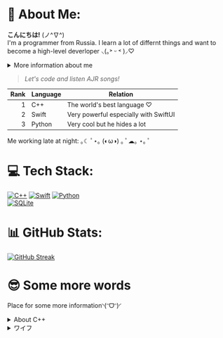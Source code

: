 # 💫 About Me:
**こんにちは!** (ノ^∇^)
<br>I'm a programmer from Russia. I learn a lot of differnt things and want to become a high-level deverloper ⸜(｡˃ ᵕ ˂ )⸝♡

<details>
<summary>More information about me</summary>
  
+ 🙋‍♂️ Full name: Daniil Gurchin-Sychev (Даниил Гурчин-Сычёв)
+ 🎂 Birth date: 19th of April
  + Age: 18 years
+ 🗣️ Languages:
  + Native: Russian
  + Others: English (about B1-level) and Japanese (less than N5-level)
+ 🧑‍💻 My computers:
  + 🖥️ Desktop: GurWorkingHouse (AMD Ryzen 7 8700F / Nvidia RTX 4060 / 1tb / 32gb / Windows 11)
  + 💻 Laptops: personal MacBook Air 2020 (M1 / 8-core graphics / 512gb / 8gb / macOS 15 - Sequoia) and GurBook (Intel Core i7 / Nvidia / 512gb / 28gb / Windows 11)
  + 📟 Single-board: Raspbery Pi 4 Model B (Quad-core Cortex-A72 / / / 4gb / Ubuntu)
+ ❤️ My interests/hobbies:
  + 🎮 Games: The Legend of Zelda series, Animal Crossing: New Horisons, Zenless Zone Zero and Tetris 99
  + 📸 Photography: using tele-leans (77mm and more)
  + 🏢 Companies: Apple, DJI and Nintendo
  + 🎶 Music generes: hip-hop, phonk and j-pop
  + 🎵 Music artists: AJR and Hensonn
  + ⛩️ Cultures: Russian and Japanese

</details>

> _Let's code and listen AJR songs!_

| Rank | Language      | Relation                               |
|-----:|---------------|----------------------------------------|
|     1| C++           | The world's best language ♡            |
|     2| Swift         | Very powerful especially with SwiftUI  |
|     3| Python        | Very cool but he hides a lot           |

Me working late at night: ｡☾ ﾟ⋆｡ (◐ω◑) ｡ ﾟ☁︎｡ ⋆｡ ﾟ

# 💻 Tech Stack:
<a href="https://isocpp.org/">![C++](https://img.shields.io/badge/c++-%2300599C.svg?style=for-the-badge&logo=c%2B%2B&logoColor=white)</a>
<a href="https://www.swift.org/">![Swift](https://img.shields.io/badge/swift-F54A2A?style=for-the-badge&logo=swift&logoColor=white)</a>
<a href="https://www.python.org/">![Python](https://img.shields.io/badge/python-3670A0?style=for-the-badge&logo=python&logoColor=ffdd54)</a>
<br><a href="https://www.mysql.com/">![SQLite](https://img.shields.io/badge/mysql-4479A1.svg?style=for-the-badge&logo=mysql&logoColor=white)</a>

<!-- ![C++](https://img.shields.io/badge/c++-%2300599C.svg?style=for-the-badge&logo=c%2B%2B&logoColor=white) ![Swift](https://img.shields.io/badge/swift-F54A2A?style=for-the-badge&logo=swift&logoColor=white) 
![Python](https://img.shields.io/badge/python-3670A0?style=for-the-badge&logo=python&logoColor=ffdd54)<br>![SQLite](https://img.shields.io/badge/sqlite-%2307405e.svg?style=for-the-badge&logo=sqlite&logoColor=white) -->

# 📊 GitHub Stats:
[![GitHub Streak](https://streak-stats.demolab.com?user=GurSych&theme=git-dark&hide_border=true&date_format=j%20M%5B%20Y%5D)](https://git.io/streak-stats)

# 😎 Some more words
Place for some more information◝(ᵔᗜᵔ)◜

<details>
<summary>About C++</summary>
My C++ code style is like code below
  
```cpp
#include <iostream>

int main() {
  std::cout << "Hello GitHub!" << std::endl;
  return 0;
}
```
</details>

<details>
<summary>ワイフ</summary>
<img src="purah.jpg" alt="Purah">
</details>
